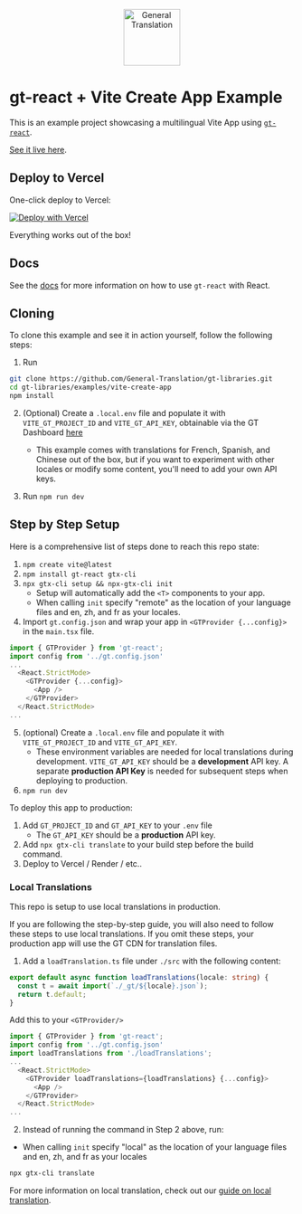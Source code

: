 <p align="center">
  <a href="https://generaltranslation.com" target="_blank">
    <img src="https://generaltranslation.com/gt-logo-light.svg" alt="General Translation" width="100" height="100">
  </a>
</p>

# gt-react + Vite Create App Example

This is an example project showcasing a multilingual Vite App using [`gt-react`](https://generaltranslation.com/docs/react).

[See it live here](https://example-vite-create-app.vercel.app/).

## Deploy to Vercel

One-click deploy to Vercel:

[![Deploy with Vercel](https://vercel.com/button)](https://vercel.com/new/clone?repository-url=https://github.com/General-Translation/gt-libraries/tree/main/examples/vite-create-app)

Everything works out of the box!

## Docs

See the [docs](https://generaltranslation.com/docs/react/tutorials/quickstart) for more information on how to use `gt-react` with React.

## Cloning

To clone this example and see it in action yourself, follow the following steps:

1. Run

```bash
git clone https://github.com/General-Translation/gt-libraries.git
cd gt-libraries/examples/vite-create-app
npm install
```

2. (Optional) Create a `.local.env` file and populate it with `VITE_GT_PROJECT_ID` and `VITE_GT_API_KEY`, obtainable via the GT Dashboard [here](https://generaltranslation.com/dashboard)

   - This example comes with translations for French, Spanish, and Chinese out of the box, but if you want to experiment with other locales or modify some content, you'll need to add your own API keys.

3. Run `npm run dev`

## Step by Step Setup

Here is a comprehensive list of steps done to reach this repo state:

1. `npm create vite@latest`
2. `npm install gt-react gtx-cli`
3. `npx gtx-cli setup && npx-gtx-cli init`
   - Setup will automatically add the `<T>` components to your app.
   - When calling `init` specify "remote" as the location of your language files and en, zh, and fr as your locales.
4. Import `gt.config.json` and wrap your app in `<GTProvider {...config}>` in the `main.tsx` file.

```js
import { GTProvider } from 'gt-react';
import config from '../gt.config.json'
...
  <React.StrictMode>
    <GTProvider {...config}>
      <App />
    </GTProvider>
  </React.StrictMode>
...
```

5. (optional) Create a `.local.env` file and populate it with `VITE_GT_PROJECT_ID` and `VITE_GT_API_KEY`.
   - These environment variables are needed for local translations during development. `VITE_GT_API_KEY` should be a **development** API key. A separate **production API Key** is needed for subsequent steps when deploying to production.
6. `npm run dev`

To deploy this app to production:

1. Add `GT_PROJECT_ID` and `GT_API_KEY` to your `.env` file
   - The `GT_API_KEY` should be a **production** API key.
2. Add `npx gtx-cli translate` to your build step before the build command.
3. Deploy to Vercel / Render / etc..

### Local Translations

This repo is setup to use local translations in production.

If you are following the step-by-step guide, you will also need to follow these steps to use local translations. If you omit these steps, your production app will use the GT CDN for translation files.

1. Add a `loadTranslation.ts` file under `./src` with the following content:

```ts
export default async function loadTranslations(locale: string) {
  const t = await import(`./_gt/${locale}.json`);
  return t.default;
}
```

Add this to your `<GTProvider/>`

```js
import { GTProvider } from 'gt-react';
import config from '../gt.config.json'
import loadTranslations from './loadTranslations';
...
  <React.StrictMode>
    <GTProvider loadTranslations={loadTranslations} {...config}>
      <App />
    </GTProvider>
  </React.StrictMode>
...
```

2. Instead of running the command in Step 2 above, run:

- When calling `init` specify "local" as the location of your language files and en, zh, and fr as your locales

```bash
npx gtx-cli translate
```

For more information on local translation, check out our [guide on local translation](https://generaltranslation.com/docs/react/reference/local-tx).

